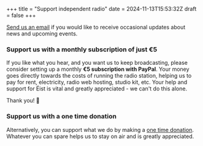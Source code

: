 +++
title = "Support independent radio"
date = 2024-11-13T15:53:32Z
draft = false
+++

[Send us an email](mailto:eistcork@gmail.com?subject=I'd%20like%20to%20receive%20occasional%20emails%20from%20Éist&body=Thanks! "I'd like to receive occasional updates about Éist and upcoming events") if you would like to receive occasional updates about news and upcoming events.

### Support us with a monthly subscription of just €5

If you like what you hear, and you want us to keep broadcasting, please consider setting up a monthly **€5 subscription with PayPal**.
Your money goes directly towards the costs of running the radio station, helping us to pay for rent, electricity, radio web hosting, studio kit, etc.
Your help and support for Éist is vital and greatly appreciated - we can't do this alone.

Thank you! 🤟

<div id="pp">
<div id="paypal-button-container-P-4RX65068G9306103GM5KYY2A"></div>
<script src="https://www.paypal.com/sdk/js?client-id=Adk-qQ6gWzOPrhHNH4t17wDcW0kcNfGTU1aopr_7-ly-Ldiz03Sh5i5Vc77cZwS5RAyLDxS-u6GqsQKn&vault=true&intent=subscription" data-sdk-integration-source="button-factory"></script>
<script>
  paypal.Buttons({
      style: {
          shape: 'rect',
          color: 'black',
          layout: 'horizontal',
          label: 'subscribe',
          tagline: 'false'
      },
      createSubscription: function(data, actions) {
        return actions.subscription.create({
          /* Creates the subscription */
          plan_id: 'P-4RX65068G9306103GM5KYY2A',
          quantity: 1 // The quantity of the product for a subscription
        });
      },
      onApprove: function(data, actions) {
        alert(data.subscriptionID); // You can add optional success message for the subscriber here
      }
  }).render('#paypal-button-container-P-4RX65068G9306103GM5KYY2A'); // Renders the PayPal button
</script>

### Support us with a one time donation

Alternatively, you can support what we do by making a [one time donation](https://www.paypal.com/ncp/payment/25VW6TA5ZNS6C).
Whatever you can spare helps us to stay on air and is greatly appreciated.
